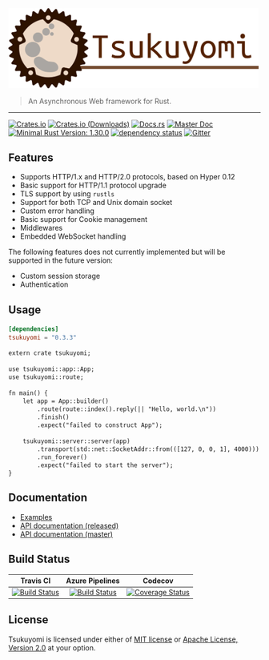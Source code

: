 <img src="https://raw.githubusercontent.com/tsukuyomi-rs/tsukuyomi/master/tsukuyomi-header.png" alt="header" width="500" />

> An Asynchronous Web framework for Rust.

---

[![Crates.io][crates-io-badge]][crates-io]
[![Crates.io (Downloads)][downloads-badge]][crates-io]
[![Docs.rs][docs-rs-badge]][docs-rs]
[![Master Doc][master-doc-badge]][master-doc]
[![Minimal Rust Version: 1.30.0][rust-version-badge]][rust-version]
[![dependency status][deps-rs-badge]][deps-rs]
[![Gitter][gitter-badge]][gitter]

## Features

* Supports HTTP/1.x and HTTP/2.0 protocols, based on Hyper 0.12
* Basic support for HTTP/1.1 protocol upgrade
* TLS support by using `rustls`
* Support for both TCP and Unix domain socket
* Custom error handling
* Basic support for Cookie management
* Middlewares
* Embedded WebSocket handling

The following features does not currently implemented but will be supported in the future version:

* Custom session storage
* Authentication

## Usage

```toml
[dependencies]
tsukuyomi = "0.3.3"
```

```rust,no_run
extern crate tsukuyomi;

use tsukuyomi::app::App;
use tsukuyomi::route;

fn main() {
    let app = App::builder()
        .route(route::index().reply(|| "Hello, world.\n"))
        .finish()
        .expect("failed to construct App");
    
    tsukuyomi::server::server(app)
        .transport(std::net::SocketAddr::from(([127, 0, 0, 1], 4000)))
        .run_forever()
        .expect("failed to start the server");
}
```

## Documentation

* [Examples][examples]
* [API documentation (released)][docs-rs]
* [API documentation (master)][master-doc]

## Build Status

| Travis CI | Azure Pipelines | Codecov |
|:---------:|:---------------:|:-------:|
| [![Build Status][travis-badge]][travis] | [![Build Status][azure-pipelines-badge]][azure-pipelines] | [![Coverage Status][codecov-badge]][codecov] |

## License
Tsukuyomi is licensed under either of [MIT license](LICENSE-MIT) or [Apache License, Version 2.0](LICENSE-APACHE) at your option.

<!-- links -->

[crates-io]: https://crates.io/crates/tsukuyomi
[docs-rs]: https://docs.rs/tsukuyomi
[rust-version]: https://www.rust-lang.org
[master-doc]: https://tsukuyomi-rs.github.io/tsukuyomi
[gitter]: https://gitter.im/ubnt-intrepid/tsukuyomi
[examples]: https://github.com/tsukuyomi-rs/examples
[deps-rs]: https://deps.rs/crate/tsukuyomi/0.3.2
[travis]: https://travis-ci.org/tsukuyomi-rs/tsukuyomi
[azure-pipelines]: https://dev.azure.com/tsukuyomi-rs/tsukuyomi-rs/_build/latest?definitionId=1
[codecov]: https://codecov.io/gh/tsukuyomi-rs/tsukuyomi

[crates-io-badge]: https://img.shields.io/crates/v/tsukuyomi.svg
[downloads-badge]: https://img.shields.io/crates/d/tsukuyomi.svg
[rust-version-badge]: https://img.shields.io/badge/rustc-1.30.0+-lightgray.svg
[docs-rs-badge]: https://docs.rs/tsukuyomi/badge.svg
[master-doc-badge]: https://img.shields.io/badge/doc-master-blue.svg
[gitter-badge]: https://badges.gitter.im/ubnt-intrepid/tsukuyomi.svg
[deps-rs-badge]: https://deps.rs/crate/tsukuyomi/0.3.2/status.svg
[travis-badge]: https://travis-ci.org/tsukuyomi-rs/tsukuyomi.svg?branch=master
[azure-pipelines-badge]: https://dev.azure.com/tsukuyomi-rs/tsukuyomi-rs/_apis/build/status/tsukuyomi-rs.tsukuyomi
[codecov-badge]: https://codecov.io/gh/tsukuyomi-rs/tsukuyomi/branch/master/graph/badge.svg
